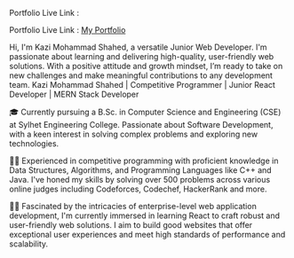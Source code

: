 Portfolio Live Link : 
<p>Portfolio Live Link : <a href="https://shahedportfolio07.netlify.app">My Portfolio</a></p>

Hi, I'm Kazi Mohammad Shahed, a versatile Junior Web Developer. I'm passionate about learning and delivering high-quality, user-friendly web solutions. With a positive attitude and growth mindset, I’m ready to take on new challenges and make meaningful contributions to any development team.
Kazi Mohammad Shahed | Competitive Programmer | Junior React Developer | MERN Stack Developer

🎓 Currently pursuing a B.Sc. in Computer Science and Engineering (CSE) at Sylhet Engineering College. Passionate about Software Development, with a keen interest in solving complex problems and exploring new technologies.

🧑‍💻 Experienced in competitive programming with proficient knowledge in Data Structures, Algorithms, and Programming Languages like C++ and Java. I've honed my skills by solving over 500 problems across various online judges including Codeforces, Codechef, HackerRank and more.

🧑‍💻 Fascinated by the intricacies of enterprise-level web application development, I'm currently immersed in learning React to craft robust and user-friendly web solutions. I aim to build good websites that offer exceptional user experiences and meet high standards of performance and scalability.
